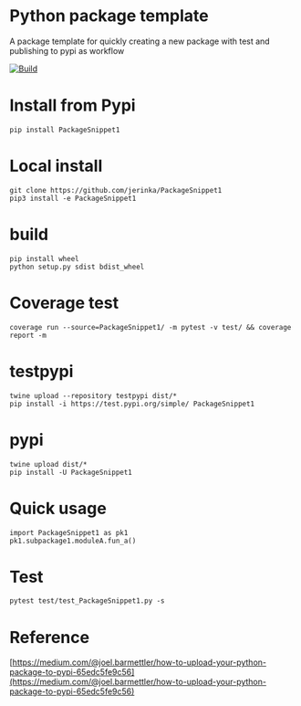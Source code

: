 # Python package template
A package template for quickly creating a new package with test and publishing to pypi as workflow

[![Build](https://github.com/jerinka/PackageSnippet1/actions/workflows/main.yml/badge.svg)](https://github.com/jerinka/PackageSnippet1/actions/workflows/main.yml)


# Install from Pypi
```pip install PackageSnippet1```

# Local install
```git clone https://github.com/jerinka/PackageSnippet1```\
```pip3 install -e PackageSnippet1```

# build
```pip install wheel```\
```python setup.py sdist bdist_wheel```

# Coverage test
```coverage run --source=PackageSnippet1/ -m pytest -v test/ && coverage report -m```

# testpypi
```twine upload --repository testpypi dist/* ```\
```pip install -i https://test.pypi.org/simple/ PackageSnippet1 ```

# pypi
```twine upload dist/*```\
```pip install -U PackageSnippet1```

# Quick usage
```import PackageSnippet1 as pk1```\
```pk1.subpackage1.moduleA.fun_a()```

# Test
```pytest test/test_PackageSnippet1.py -s```

# Reference
[https://medium.com/@joel.barmettler/how-to-upload-your-python-package-to-pypi-65edc5fe9c56](https://medium.com/@joel.barmettler/how-to-upload-your-python-package-to-pypi-65edc5fe9c56)









